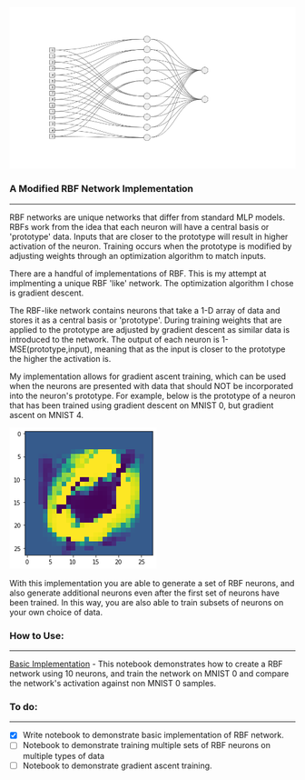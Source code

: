 


![alt text](/images/network.png)


### A Modified RBF Network Implementation 

-----
RBF networks are unique networks that differ from standard MLP models. RBFs work from the idea that each neuron will have a central basis or 'prototype' data. Inputs that are closer to the prototype will result in higher activation of the neuron. Training occurs when the prototype is modified by adjusting weights through an optimization algorithm to match inputs. 

There are a handful of implementations of RBF. This is my attempt at implmenting a unique RBF 'like' network. The optimization algorithm I chose is gradient descent. 

The RBF-like network contains neurons that take a 1-D array of data and stores it as a central basis or 'prototype'. During training weights that are applied to the prototype are adjusted by gradient descent as similar data is introduced to the network. The output of each neuron is 1-MSE(prototype,input), meaning that as the input is closer to the prototype the higher the activation is. 

My implementation allows for gradient ascent training, which can be used when the neurons are presented with data that should NOT be incorporated into the neuron's prototype. For example, below is the prototype of a neuron that has been trained using gradient descent on MNIST 0, but gradient ascent on MNIST 4. 


 ![alt text](/images/0NOT4.png)


With this implementation you are able to generate a set of RBF neurons, and also generate additional neurons even after the first set of neurons have been trained. In this way, you are also able to train subsets of neurons on your own choice of data.


### How to Use:
------

<a href="https://github.com/pluu2/RBF-Network-Gradient/blob/master/Basic_Implementation.ipynb">Basic Implementation</a> - This notebook demonstrates how to create a RBF network using 10 neurons, and train the network on MNIST 0 and compare the network's activation against non MNIST 0 samples. 


### To do:
-----
- [x] Write notebook to demonstrate basic implementation of RBF network.
- [ ] Notebook to demonstrate training multiple sets of RBF neurons on multiple types of data
- [ ] Notebook to demonstrate gradient ascent training. 
